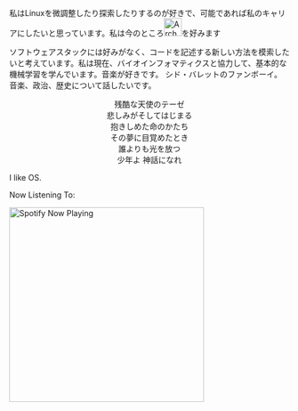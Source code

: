 私はLinuxを微調整したり探索したりするのが好きで、可能であれば私のキャリアにしたいと思っています。私は今のところ<img src="https://icons.iconarchive.com/icons/papirus-team/papirus-apps/256/distributor-logo-archlinux-icon.png" alt="Arch Linux" width="32"/>を好みます

ソフトウェアスタックには好みがなく、コードを記述する新しい方法を模索したいと考えています。私は現在、バイオインフォマティクスと協力して、基本的な機械学習を学んでいます。音楽が好きです。 シド・バレットのファンボーイ。 音楽、政治、歴史について話したいです。

<p align="center">
残酷な天使のテーゼ <br>
悲しみがそしてはじまる <br>
抱きしめた命のかたち <br>
その夢に目覚めたとき <br>
誰よりも光を放つ <br>
少年よ 神話になれ <br>
</p>

I like OS.

Now Listening To:
<p align="center">

[<img src="https://istiakshihab-jv8ffvvjk.vercel.app/api/spotify-playing" alt="Spotify Now Playing" width="350" />](https://open.spotify.com/user/22wgm4ojh5g56swvienpj6rii)

</p>
